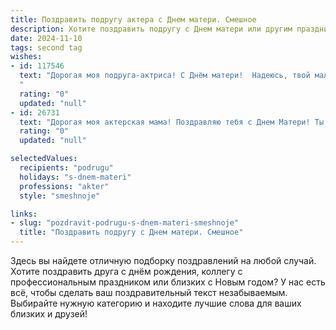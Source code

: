 ```yaml
---
title: Поздравить подругу актера с Днем матери. Смешное
description: Хотите поздравить подругу с Днем матери или другим праздником? Наш ИИ создаст незабываемое поздравление, а вы обязательно выделитесь среди других.  
date: 2024-11-10
tags: second tag
wishes:
- id: 117546
  text: "Дорогая моя подруга-актриса! С Днём матери!  Надеюсь, твой маленький Оскар (или несколько!) сегодня подарят тебе не только цветы, но и  минутку тишины, чтобы ты смогла наконец-то выспаться,  не изображая при этом сонную фею из очередной волшебной сказки!  Пусть материнство будет твоей самой блестящей ролью, а аплодисменты – самыми искренними!
  "
  rating: "0"
  updated: "null"
- id: 26731
  text: "Дорогая моя актерская мама! Поздравляю тебя с Днем Матери! Ты не только на экране мама всех, но и в жизни мама на все руки мастер! Пусть твои детки не только на сцене, но и в жизни всегда будут под твоим заботливым крылышком. Желаю тебе столько же творческих успехов, сколько у тебя есть детских шалостей! Береги себя и продолжай радовать нас своими гениальными ролями и маминым теплом! С Днем Матери!"
  rating: "0"
  updated: "null"

selectedValues:
  recipients: "podrugu"
  holidays: "s-dnem-materi"
  professions: "akter"
  style: "smeshnoje"

links:
- slug: "pozdravit-podrugu-s-dnem-materi-smeshnoje"
  title: "Поздравить подругу с Днем матери. Смешное"
---
```


Здесь вы найдете отличную подборку поздравлений на любой случай.
Хотите поздравить друга с днём рождения, коллегу с профессиональным праздником или близких с Новым годом? У нас есть всё, чтобы сделать ваш поздравительный текст незабываемым. Выбирайте нужную категорию и находите лучшие слова для ваших близких и друзей!
